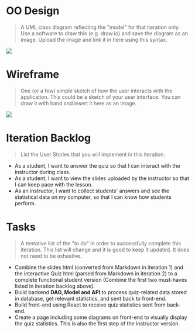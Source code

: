 # OO Design
> A UML class diagram reflecting the "model" for that iteration only.
> Use a software to draw this (e.g. draw.io) and save the diagram as an image. 
> Upload the image and link it in here using this syntax.

![](https://github.com/jhu-oose/2020-spring-group-QuizHero/blob/master/docs/it3/it3_UML.png)

# Wireframe
> One (or a few) simple sketch of how the user interacts with the application. 
> This could be a sketch of your user interface. 
> You can draw it with hand and insert it here as an image.

![](https://github.com/jhu-oose/2020-spring-group-QuizHero/blob/master/docs/it3/it3_Wireframe.jpg)

# Iteration Backlog
> List the User Stories that you will implement in this iteration.

- As a student, I want to answer the quiz so that I can interact with the instructor during class.
- As a student, I want to view the slides uploaded by the instructor so that I can keep pace with the lesson.
- As an instructor, I want to collect students' answers and see the statistical data on my computer, so that I can know how students perform.

# Tasks
> A tentative list of the "to do" in order to successfully complete this iteration. 
> This list will change and it is good to keep it updated. 
> It does not need to be exhastive.

- Combine the slides html (converted from Markdown in iteration 1) and the interactive Quiz html (parsed from Markdown in iteration 2) to a complete functional student version (Combine the first two must-haves listed in iteration backlog above).
- Build backend **DAO, Model and API** to process quiz-related data stored in database, get relevant statistics, and sent back to front-end.
- Build front-end using React to receive quiz statistics sent from back-end.
- Create a page including some diagrams on front-end to visually display the quiz statistics. This is also the first step of the instructor version.

<!--# Retrospective

### What went well?

### Challenges we met & Our solutions.-->
